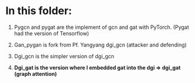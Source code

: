# In this folder:

1. Pygcn and pygat are the implement of gcn and gat with PyTorch. (Pygat had the version of Tensorflow)

2. Gan_pygan is fork from Pf. Yangyang dgi_gcn (attacker and defending)
3. Dgi_gcn is the simpler version of dgi_gcn
4. **Dgi_gat is the version where I embedded gat into the dgi => dgi_gat (graph attention)** 